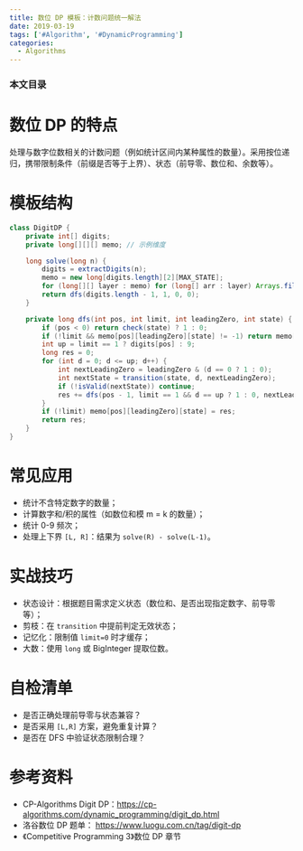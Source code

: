 ```yaml
---
title: 数位 DP 模板：计数问题统一解法
date: 2019-03-19
tags: ['#Algorithm', '#DynamicProgramming']
categories:
  - Algorithms
---
```


### 本文目录
<!-- toc -->

# 数位 DP 的特点
处理与数字位数相关的计数问题（例如统计区间内某种属性的数量）。采用按位递归，携带限制条件（前缀是否等于上界）、状态（前导零、数位和、余数等）。

# 模板结构
```java
class DigitDP {
    private int[] digits;
    private long[][][] memo; // 示例维度

    long solve(long n) {
        digits = extractDigits(n);
        memo = new long[digits.length][2][MAX_STATE];
        for (long[][] layer : memo) for (long[] arr : layer) Arrays.fill(arr, -1);
        return dfs(digits.length - 1, 1, 0, 0);
    }

    private long dfs(int pos, int limit, int leadingZero, int state) {
        if (pos < 0) return check(state) ? 1 : 0;
        if (!limit && memo[pos][leadingZero][state] != -1) return memo[pos][leadingZero][state];
        int up = limit == 1 ? digits[pos] : 9;
        long res = 0;
        for (int d = 0; d <= up; d++) {
            int nextLeadingZero = leadingZero & (d == 0 ? 1 : 0);
            int nextState = transition(state, d, nextLeadingZero);
            if (!isValid(nextState)) continue;
            res += dfs(pos - 1, limit == 1 && d == up ? 1 : 0, nextLeadingZero, nextState);
        }
        if (!limit) memo[pos][leadingZero][state] = res;
        return res;
    }
}
```

# 常见应用
- 统计不含特定数字的数量；
- 计算数字和/积的属性（如数位和模 m = k 的数量）；
- 统计 0-9 频次；
- 处理上下界 `[L, R]`：结果为 `solve(R) - solve(L-1)`。

# 实战技巧
- 状态设计：根据题目需求定义状态（数位和、是否出现指定数字、前导零等）；
- 剪枝：在 `transition` 中提前判定无效状态；
- 记忆化：限制值 `limit=0` 时才缓存；
- 大数：使用 `long` 或 BigInteger 提取位数。

# 自检清单
- 是否正确处理前导零与状态兼容？
- 是否采用 `[L,R]` 方案，避免重复计算？
- 是否在 DFS 中验证状态限制合理？

# 参考资料
- CP-Algorithms Digit DP：https://cp-algorithms.com/dynamic_programming/digit_dp.html
- 洛谷数位 DP 题单： https://www.luogu.com.cn/tag/digit-dp
- 《Competitive Programming 3》数位 DP 章节
